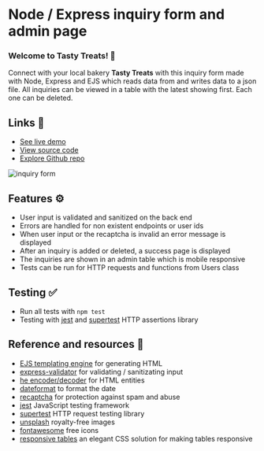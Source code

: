 # Node / Express inquiry form and admin page

### Welcome to Tasty Treats! 🍰 

Connect with your local bakery **Tasty Treats** with this inquiry form made with Node, Express and EJS which reads data from and writes data to a json file. All inquiries can be viewed in a table with the latest showing first. Each one can be deleted. 

## Links 🔗

- [See live demo](https://express-crud-writing-json-to-file.rolandjlevy.repl.co/)
- [View source code](https://replit.com/@RolandJLevy/express-crud-writing-json-to-file)
- [Explore Github repo](https://github.com/rolandjlevy/express-crud-writing-json-to-file)

![inquiry form](https://raw.githubusercontent.com/rolandjlevy/express-crud-writing-json-to-file/master/public/images/screen-shot.png)

## Features ⚙️
- User input is validated and sanitized on the back end
- Errors are handled for non existent endpoints or user ids
- When user input or the recaptcha is invalid an error message is displayed
- After an inquiry is added or deleted, a success page is displayed
- The inquiries are shown in an admin table which is mobile responsive
- Tests can be run for HTTP requests and functions from Users class

## Testing ✅
- Run all tests with `npm test`
- Testing with [jest](https://jestjs.io) and [supertest](https://www.npmjs.com/package/supertest) HTTP assertions library

## Reference and resources 📙
- [EJS templating engine](https://www.npmjs.com/package/ejs) for generating HTML 
- [express-validator](https://express-validator.github.io/docs) for validating / sanitizating input
- [he encoder/decoder](https://github.com/mathiasbynens/he) for HTML entities
- [dateformat](https://www.npmjs.com/package/dateformat) to format the date
- [recaptcha](https://developers.google.com/recaptcha) for protection against spam and abuse
- [jest](https://jestjs.io) JavaScript testing framework
- [supertest](https://www.npmjs.com/package/supertest) HTTP request testing library
- [unsplash](https://unsplash.com/) royalty-free images
- [fontawesome](https://fontawesome.com) free icons
- [responsive tables](https://uglyduck.ca/responsive-tables) an elegant CSS solution for making tables responsive